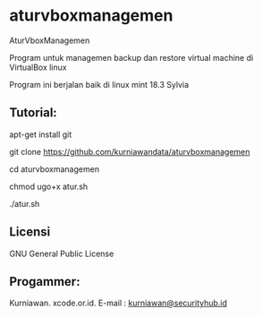 # aturvboxmanagemen
AturVboxManagemen

Program untuk managemen backup dan restore virtual machine di VirtualBox linux

Program ini berjalan baik di linux mint 18.3 Sylvia

Tutorial:
---------

apt-get install git

git clone https://github.com/kurniawandata/aturvboxmanagemen

cd aturvboxmanagemen

chmod ugo+x atur.sh

./atur.sh

Licensi
------- 

GNU General Public License 

Progammer:
---------- 

Kurniawan. xcode.or.id. E-mail : kurniawan@securityhub.id
